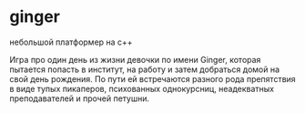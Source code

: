# ginger
небольшой платформер на c++

Игра про один день из жизни девочки по имени Ginger, 
которая пытается попасть в институт, на работу 
и затем добраться домой на свой день рождения.
По пути ей встречаются разного рода препятствия в виде тупых пикаперов,
психованных однокурсниц, неадекватных преподавателей и прочей петушни.
